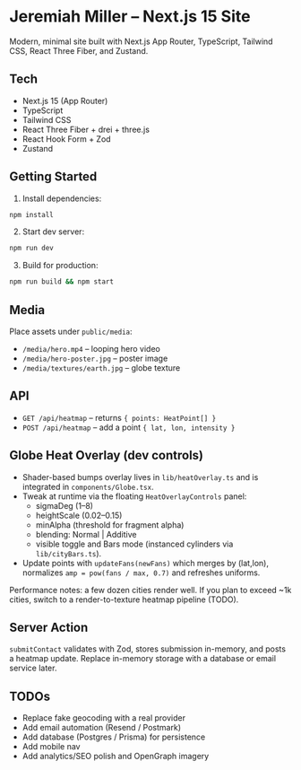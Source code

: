 # Jeremiah Miller – Next.js 15 Site

Modern, minimal site built with Next.js App Router, TypeScript, Tailwind CSS, React Three Fiber, and Zustand.

## Tech
- Next.js 15 (App Router)
- TypeScript
- Tailwind CSS
- React Three Fiber + drei + three.js
- React Hook Form + Zod
- Zustand

## Getting Started

1. Install dependencies:

```bash
npm install
```

2. Start dev server:

```bash
npm run dev
```

3. Build for production:

```bash
npm run build && npm start
```

## Media
Place assets under `public/media`:
- `/media/hero.mp4` – looping hero video
- `/media/hero-poster.jpg` – poster image
- `/media/textures/earth.jpg` – globe texture

## API
- `GET /api/heatmap` – returns `{ points: HeatPoint[] }`
- `POST /api/heatmap` – add a point `{ lat, lon, intensity }`

## Globe Heat Overlay (dev controls)
- Shader-based bumps overlay lives in `lib/heatOverlay.ts` and is integrated in `components/Globe.tsx`.
- Tweak at runtime via the floating `HeatOverlayControls` panel:
  - sigmaDeg (1–8)
  - heightScale (0.02–0.15)
  - minAlpha (threshold for fragment alpha)
  - blending: Normal | Additive
  - visible toggle and Bars mode (instanced cylinders via `lib/cityBars.ts`).
- Update points with `updateFans(newFans)` which merges by (lat,lon), normalizes `amp = pow(fans / max, 0.7)` and refreshes uniforms.

Performance notes: a few dozen cities render well. If you plan to exceed ~1k cities, switch to a render-to-texture heatmap pipeline (TODO).

## Server Action
`submitContact` validates with Zod, stores submission in-memory, and posts a heatmap update. Replace in-memory storage with a database or email service later.

## TODOs
- Replace fake geocoding with a real provider
- Add email automation (Resend / Postmark)
- Add database (Postgres / Prisma) for persistence
- Add mobile nav
- Add analytics/SEO polish and OpenGraph imagery
